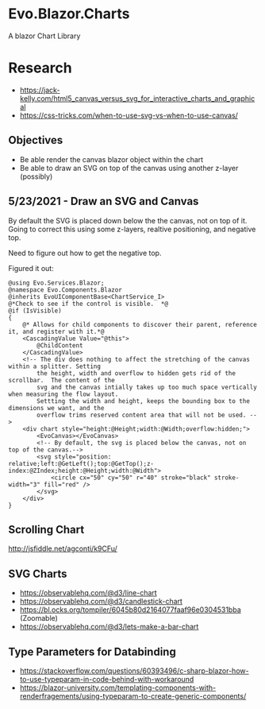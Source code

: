 # Evo.Blazor.Charts
A blazor Chart Library

# Research

* https://jack-kelly.com/html5_canvas_versus_svg_for_interactive_charts_and_graphical
* https://css-tricks.com/when-to-use-svg-vs-when-to-use-canvas/

## Objectives

* Be able render the canvas blazor object within the chart
* Be able to draw an SVG on top of the canvas using another z-layer (possibly)

## 5/23/2021 - Draw an SVG and Canvas

By default the SVG is placed down below the the canvas, not on top of it.  Going to correct this using some z-layers, realtive positioning, and negative top.

Need to figure out how to get the negative top.

Figured it out:

```
@using Evo.Services.Blazor;
@namespace Evo.Components.Blazor
@inherits EvoUIComponentBase<ChartService_I>
@*Check to see if the control is visible.  *@
@if (IsVisible)
{
    @* Allows for child components to discover their parent, reference it, and register with it.*@
    <CascadingValue Value="@this">
        @ChildContent
    </CascadingValue>
    <!-- The div does nothing to affect the stretching of the canvas within a splitter. Setting
        the height, width and overflow to hidden gets rid of the scrollbar.  The content of the 
        svg and the canvas intially takes up too much space vertically when measuring the flow layout.
        Settting the width and height, keeps the bounding box to the dimensions we want, and the 
        overflow trims reserved content area that will not be used. -->
    <div chart style="height:@Height;width:@Width;overflow:hidden;">
        <EvoCanvas></EvoCanvas>
        <!-- By default, the svg is placed below the canvas, not on top of the canvas.-->
        <svg style="position: relative;left:@GetLeft();top:@GetTop();z-index:@ZIndex;height:@Height;width:@Width">
            <circle cx="50" cy="50" r="40" stroke="black" stroke-width="3" fill="red" />
        </svg>
    </div>
}
```
## Scrolling Chart

http://jsfiddle.net/agconti/k9CFu/

## SVG Charts

* https://observablehq.com/@d3/line-chart
* https://observablehq.com/@d3/candlestick-chart
* https://bl.ocks.org/tompiler/6045b80d2164077faaf96e0304531bba (Zoomable)
* https://observablehq.com/@d3/lets-make-a-bar-chart

## Type Parameters for Databinding
* https://stackoverflow.com/questions/60393496/c-sharp-blazor-how-to-use-typeparam-in-code-behind-with-workaround
* https://blazor-university.com/templating-components-with-renderfragements/using-typeparam-to-create-generic-components/

